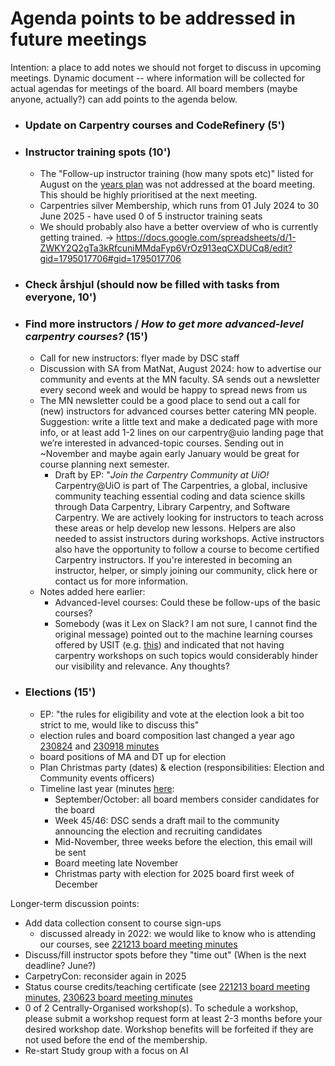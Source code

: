 # Agenda points to be addressed in future meetings
Intention: a place to add notes we should not forget to discuss in upcoming meetings. Dynamic document -- where information will be collected for actual agendas for meetings of the board.
All board members (maybe anyone, actually?) can add points to the agenda below. 

- ### Update on Carpentry courses and CodeRefinery (5')
  
- ### Instructor training spots (10')
    - The "Follow-up instructor training (how many spots etc)" listed for August on the [years plan](https://github.com/uio-carpentry/organisational/blob/master/board/yearlyplan/List.md) was not addressed at the board meeting. This should be highly prioritised at the next meeting.
    - Carpentries silver Membership, which runs from 01 July 2024 to 30 June 2025 - have used 0 of 5 instructor training seats
    - We should probably also have a better overview of who is currently getting trained. -> https://docs.google.com/spreadsheets/d/1-ZWKY2Q2gTa3kRfcuniMMdaFyp6VrOz913eqCXDUCq8/edit?gid=1795017706#gid=1795017706
      
- ### Check årshjul (should now be filled with tasks from everyone, 10')
  
- ### Find more instructors / *How to get more advanced-level carpentry courses?* (15')
    - Call for new instructors: flyer made by DSC staff
    - Discussion with SA from MatNat, August 2024: how to advertise our community and events at the MN faculty. SA sends out a newsletter every second week and would be happy to spread news from us
    - The MN newsletter could be a good place to send out a call for (new) instructors for advanced courses better catering MN people. Suggestion: write a little text and make a dedicated page with more info, or at least add 1-2 lines on our carpentry@uio landing page that we’re interested in advanced-topic courses. Sending out in ~November and maybe again early January would be great for course planning next semester.
         - Draft by EP: "*Join the Carpentry Community at UiO!*
           Carpentry@UiO is part of The Carpentries, a global, inclusive community teaching essential coding and data science skills through Data Carpentry, Library Carpentry, and Software Carpentry. We are actively looking for instructors to teach across these areas or help develop new lessons. Helpers are also needed to assist instructors during workshops. Active instructors also have the opportunity to follow a course to become certified Carpentry instructors. If you're interested in becoming an instructor, helper, or simply joining our community, click here or contact us for more information. 
    - Notes added here earlier:
        - Advanced-level courses: Could these be follow-ups of the basic courses?
        - Somebody (was it Lex on Slack? I am not sure, I cannot find the original message) pointed out to the machine learning courses offered by USIT (e.g. [this](https://www.uio.no/tjenester/it/kurs/alle/dht/ml-python/events/2024-05-ml-python-intro.html)) and indicated that not having carpentry workshops on such topics would considerably hinder our visibility and relevance. Any thoughts?


- ### Elections (15')
    - EP: "the rules for eligibility and vote at the election look a bit too strict to me, would like to discuss this"
    - election rules and board composition last changed a year ago [230824](https://github.com/uio-carpentry/organisational/blob/master/meetings/230824_board_meeting.md) and [230918 minutes](https://github.com/uio-carpentry/organisational/blob/master/meetings/230918_board-meeting.md)
    - board positions of MA and DT up for election
    - Plan Christmas party (dates) & election (responsibilities: Election and Community events officers)
    - Timeline last year (minutes [here](https://github.com/uio-carpentry/organisational/blob/master/meetings/231121_board-meeting.md):
        - September/October: all board members consider candidates for the board
        - Week 45/46: DSC sends a draft mail to the community announcing the election and recruiting candidates
        - Mid-November, three weeks before the election, this email will be sent
        - Board meeting late November
        - Christmas party with election for 2025 board first week of December

Longer-term discussion points:
- Add data collection consent to course sign-ups
    - discussed already in 2022: we would like to know who is attending our courses, see [221213 board meeting minutes](https://github.com/uio-carpentry/organisational/blob/master/meetings/221213_board_meeting.md)
- Discuss/fill instructor spots before they "time out" (When is the next deadline? June?)
- CarpetryCon: reconsider again in 2025
- Status course credits/teaching certificate (see [221213 board meeting minutes](https://github.com/uio-carpentry/organisational/blob/master/meetings/221213_board_meeting.md), [230623 board meeting minutes](https://github.com/uio-carpentry/organisational/blob/master/meetings/230623_board_meeting.md)
- 0 of 2 Centrally-Organised workshop(s). To schedule a workshop, please submit a workshop request form at least 2-3 months before your desired workshop date. Workshop benefits will be forfeited if they are not used before the end of the membership.
- Re-start Study group with a focus on AI  

